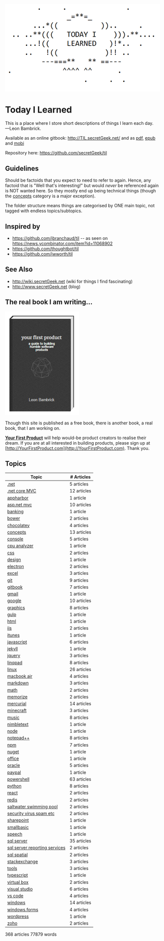 ![Today I Learned](today_i_learned.png)


# Today I Learned

This is a place where I store short descriptions of things I learn each day.
<br />&mdash;Leon Bambrick.

Available as an online gitbook: http://TIL.secretGeek.net/ and as [pdf](https://www.gitbook.com/download/pdf/book/secretgeek/til), [epub](https://www.gitbook.com/download/epub/book/secretgeek/til) and [mobi](https://www.gitbook.com/download/mobi/book/secretgeek/til)

Repository here: https://github.com/secretGeek/til

## Guidelines

Should be factoids that you expect to need to refer to again. Hence, any factoid that is "Well that's interesting!" but would *never* be referenced again is NOT wanted here. So they mostly end up being technical things (though the [concepts](concepts/01_summary.md) category is a major exception).

The folder structure means things are categorised by ONE main topic, not tagged with endless topics/subtopics.

## Inspired by

 * https://github.com/jbranchaud/til -- as seen on https://news.ycombinator.com/item?id=11068902
 * https://github.com/thoughtbot/til
 * https://github.com/jwworth/til

## See Also

 * http://wiki.secretGeek.net (wiki for things I find fascinating)
 * http://www.secretGeek.net (blog)
 
## The real book I am writing...

<p><a href='http://YourFirstProduct.com'><img src='yfp_book.png' title='Your First Product' alt='Your First Product' /></a></p>

Though this site is published as a free book, there is another book, a real book, that I am working on.
 
**[Your First Product](http://YourFirstProduct.com)** will help would-be product creators to realise their dream. If you are at all interested in building products, please sign up at [http://YourFirstProduct.com](http://YourFirstProduct.com). Thank you.







## Topics

|Topic|# Articles|
|-----|----------|
| [.net](.net/01_summary.md) | 5 articles |
 | [.net core MVC](.net_core_MVC/01_summary.md) | 12 articles |
 | [appharbor](appharbor/01_summary.md) | 1 article |
 | [asp.net mvc](asp.net_mvc/01_summary.md) | 10 articles |
 | [banking](banking/01_summary.md) | 1 article |
 | [bower](bower/01_summary.md) | 2 articles |
 | [chocolatey](chocolatey/01_summary.md) | 4 articles |
 | [concepts](concepts/01_summary.md) | 13 articles |
 | [console](console/01_summary.md) | 5 articles |
 | [cpu analyzer](cpu_analyzer/01_summary.md) | 1 article |
 | [css](css/01_summary.md) | 2 articles |
 | [design](design/01_summary.md) | 1 article |
 | [electron](electron/01_summary.md) | 2 articles |
 | [excel](excel/01_summary.md) | 3 articles |
 | [git](git/01_summary.md) | 9 articles |
 | [gitbook](gitbook/01_summary.md) | 7 articles |
 | [gmail](gmail/01_summary.md) | 1 article |
 | [google](google/01_summary.md) | 10 articles |
 | [graphics](graphics/01_summary.md) | 8 articles |
 | [gulp](gulp/01_summary.md) | 1 article |
 | [html](html/01_summary.md) | 1 article |
 | [iis](iis/01_summary.md) | 2 articles |
 | [itunes](itunes/01_summary.md) | 1 article |
 | [javascript](javascript/01_summary.md) | 6 articles |
 | [jekyll](jekyll/01_summary.md) | 1 article |
 | [jquery](jquery/01_summary.md) | 3 articles |
 | [linqpad](linqpad/01_summary.md) | 8 articles |
 | [linux](linux/01_summary.md) | 26 articles |
 | [macbook air](macbook_air/01_summary.md) | 4 articles |
 | [markdown](markdown/01_summary.md) | 3 articles |
 | [math](math/01_summary.md) | 2 articles |
 | [memorize](memorize/01_summary.md) | 2 articles |
 | [mercurial](mercurial/01_summary.md) | 14 articles |
 | [minecraft](minecraft/01_summary.md) | 3 articles |
 | [music](music/01_summary.md) | 8 articles |
 | [nimbletext](nimbletext/01_summary.md) | 1 article |
 | [node](node/01_summary.md) | 1 article |
 | [notepad++](notepad++/01_summary.md) | 8 articles |
 | [npm](npm/01_summary.md) | 7 articles |
 | [nuget](nuget/01_summary.md) | 1 article |
 | [office](office/01_summary.md) | 1 article |
 | [oracle](oracle/01_summary.md) | 5 articles |
 | [paypal](paypal/01_summary.md) | 1 article |
 | [powershell](powershell/01_summary.md) | 63 articles |
 | [python](python/01_summary.md) | 8 articles |
 | [react](react/01_summary.md) | 2 articles |
 | [redis](redis/01_summary.md) | 2 articles |
 | [saltwater swimming pool](saltwater_swimming_pool/01_summary.md) | 2 articles |
 | [security virus spam etc](security_virus_spam_etc/01_summary.md) | 2 articles |
 | [sharepoint](sharepoint/01_summary.md) | 1 article |
 | [smallbasic](smallbasic/01_summary.md) | 1 article |
 | [speech](speech/01_summary.md) | 1 article |
 | [sql server](sql_server/01_summary.md) | 35 articles |
 | [sql server reporting services](sql_server_reporting_services/01_summary.md) | 2 articles |
 | [sql spatial](sql_spatial/01_summary.md) | 2 articles |
 | [stackexchange](stackexchange/01_summary.md) | 3 articles |
 | [tools](tools/01_summary.md) | 3 articles |
 | [typescript](typescript/01_summary.md) | 1 article |
 | [virtual box](virtual_box/01_summary.md) | 2 articles |
 | [visual studio](visual_studio/01_summary.md) | 6 articles |
 | [vs code](vs_code/01_summary.md) | 4 articles |
 | [windows](windows/01_summary.md) | 14 articles |
 | [windows.forms](windows.forms/01_summary.md) | 4 articles |
 | [wordpress](wordpress/01_summary.md) | 1 article |
 | [zoho](zoho/01_summary.md) | 2 articles |


368 articles
77879 words
